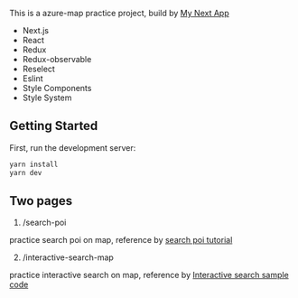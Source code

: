 This is a azure-map practice project, build by [My Next App](https://github.com/JackyTung/my-next-app-2022)

- Next.js
- React
- Redux
- Redux-observable
- Reselect
- Eslint
- Style Components
- Style System

## Getting Started

First, run the development server:

```bash
yarn install
yarn dev
```

## Two pages

1. /search-poi

practice search poi on map, reference by [search poi tutorial](https://docs.microsoft.com/en-us/azure/azure-maps/tutorial-search-location)

2. /interactive-search-map

practice interactive search on map, reference by [Interactive search sample code](https://github.com/Azure-Samples/AzureMapsCodeSamples/blob/master/AzureMapsCodeSamples/Tutorials/interactiveSearch.html)
